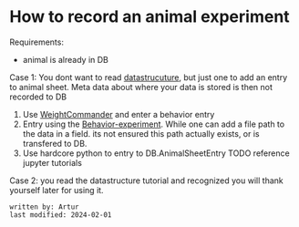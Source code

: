 # How to record an animal experiment 

Requirements:
- animal is already in DB

Case 1: You dont want to read [datastrucuture](../datastructure_documentation/datastructure.md), but just one to add an entry to animal sheet.
Meta data about where your data is stored is then not recorded to DB
1. Use [WeightCommander](../gui_documentation/WeightCommander.md) and enter a behavior entry
2. Entry using the [Behavior-experiment](../eLabFTW_documentation/experiment_behavior.md). While one can add a file path to the data in a field. its not ensured this path actually exists, or is transfered to DB.
3. Use hardcore python to entry to DB.AnimalSheetEntry TODO reference jupyter tutorials

Case 2: you read the datastructure tutorial and recognized you will thank yourself later for using it.


~~~~
written by: Artur
last modified: 2024-02-01
~~~~